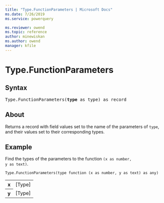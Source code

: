 ```yaml
---
title: "Type.FunctionParameters | Microsoft Docs"
ms.date: 7/26/2019
ms.service: powerquery

ms.reviewer: owend
ms.topic: reference
author: minewiskan
ms.author: owend
manager: kfile
---
```

# Type.FunctionParameters


## Syntax

<pre>
Type.FunctionParameters(<b>type</b> as type) as record
</pre>
  

## About  
Returns a record with field values set to the name of the parameters of <code>type</code>, and their values set to their corresponding types.

  
## Example  

Find the types of the parameters to the function <code>(x as number, y as text)</code>.

```powerquery-m 
Type.FunctionParameters(type function (x as number, y as text) as any)
```   

<table> <tr> <th>x</th> <td>[Type]</td> </tr> <tr> <th>y</th> <td>[Type]</td> </tr> </table>
